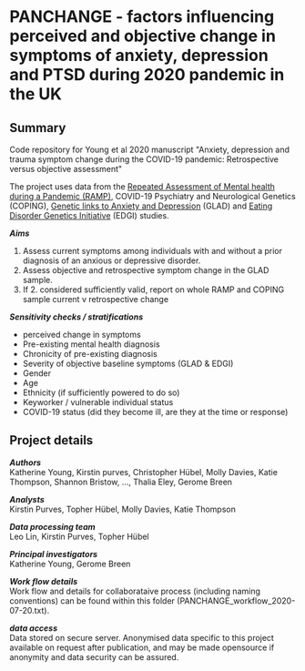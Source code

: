 # PANCHANGE - factors influencing perceived and objective change in symptoms of anxiety, depression and PTSD during 2020 pandemic in the UK

## Summary

Code repository for Young et al 2020 manuscript "Anxiety, depression and trauma symptom change during the COVID-19 pandemic: Retrospective versus objective assessment"

The project uses data from the [Repeated Assessment of Mental health during a Pandemic (RAMP)](https://rampstudy.co.uk/), COVID-19 Psychiatry and Neurological Genetics (COPING), [Genetic links to Anxiety and Depression](https://gladstudy.org.uk/) (GLAD) and [Eating Disorder Genetics Initiative](https://edgiuk.org/) (EDGI) studies.

***Aims***
1) Assess current symptoms among individuals with and without a prior diagnosis of an anxious or depressive disorder.  
2) Assess objective and retrospective symptom change in the GLAD sample.   
3) If 2. considered sufficiently valid, report on whole RAMP and COPING sample current v retrospective change

***Sensitivity checks / stratifications***
* perceived change in symptoms
* Pre-existing mental health diagnosis
* Chronicity of pre-existing diagnosis 
* Severity of objective baseline symptoms (GLAD & EDGI)
* Gender
* Age
* Ethnicity (if sufficiently powered to do so)
* Keyworker / vulnerable individual status
* COVID-19 status (did they become ill, are they at the time or response)

## Project details

***Authors***   
Katherine Young, Kirstin purves, Christopher Hübel, Molly Davies, Katie Thompson, Shannon Bristow, ..., Thalia Eley, Gerome Breen

***Analysts***     
Kirstin Purves, Topher Hübel, Molly Davies, Katie Thompson

***Data processing team***     
Leo Lin, Kirstin Purves, Topher Hübel

***Principal investigators***  
Katherine Young, Gerome Breen

***Work flow details***  
Work flow and details for collaborataive process (including naming conventions) can be found within this folder (PANCHANGE_workflow_2020-07-20.txt).

***data access***   
Data stored on secure server. Anonymised data specific to this project available on request after publication, and may be made opensource if anonymity and data security can be assured.

